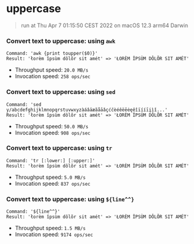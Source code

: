 # uppercase
 
> run at Thu Apr  7 01:15:50 CEST 2022 on macOS 12.3 arm64 Darwin
 
### Convert text to uppercase: using `awk`
```
Command: 'awk {print toupper($0)}'
Result: 'łorèm îpsùm dôlõr sit amét' => 'ŁORÈM ÎPSÙM DÔLÕR SIT AMÉT'
```
* Throughput speed: `20.0 MB/s`
* Invocation speed: `258 ops/sec`

### Convert text to uppercase: using `sed`
```
Command: 'sed y/abcdefghijklmnopqrstuvwxyzàáâäæãåāǎçćčèéêëēėęěîïííīįìǐ...'
Result: 'łorèm îpsùm dôlõr sit amét' => 'ŁORÈM ÎPSÙM DÔLÕR SIT AMÉT'
```
* Throughput speed: `50.0 MB/s`
* Invocation speed: `908 ops/sec`

### Convert text to uppercase: using `tr`
```
Command: 'tr [:lower:] [:upper:]'
Result: 'łorèm îpsùm dôlõr sit amét' => 'ŁORÈM ÎPSÙM DÔLÕR SIT AMÉT'
```
* Throughput speed: `5.0 MB/s`
* Invocation speed: `837 ops/sec`

### Convert text to uppercase: using `${line^^}`
```
Command: '${line^^}'
Result: 'łorèm îpsùm dôlõr sit amét' => 'ŁORÈM ÎPSÙM DÔLÕR SIT AMÉT'
```
* Throughput speed: `1.5 MB/s`
* Invocation speed: `9174 ops/sec`

